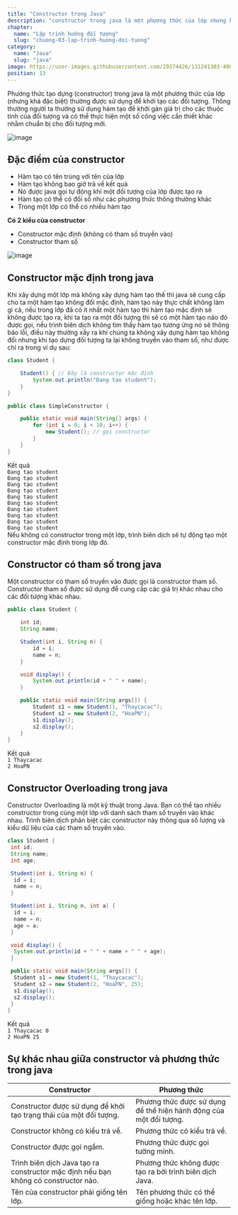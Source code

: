 ```yaml
---
title: "Constructor trong Java"
description: "constructor trong java là một phương thức của lớp nhưng khá đặc biệt và thường được sử dụng để khởi tạo các đối tượng"
chapter:
  name: "Lập trình hướng đối tượng"
  slug: "chuong-03-lap-trinh-huong-doi-tuong"
category:
  name: "Java"
  slug: "java"
image: https://user-images.githubusercontent.com/29374426/131241303-40011fad-8ec9-408e-9590-ddafd7c43734.png
position: 13
---
```


Phương thức tạo dựng (constructor) trong java là một phương thức của lớp (nhưng khá đặc biệt) thường được sử dụng để khởi tạo các đối tượng. Thông thường người ta thường sử dụng hàm tạo để khởi gán giá trị cho các thuộc tính của đối tượng và có thể thực hiện một số công việc cần thiết khác nhằm chuẩn bị cho đối tượng mới.

![image](https://user-images.githubusercontent.com/29374426/131241303-40011fad-8ec9-408e-9590-ddafd7c43734.png)

## Đặc điểm của constructor

- Hàm tạo có tên trùng với tên của lớp
- Hàm tạo không bao giờ trả về kết quả
- Nó được java gọi tự động khi một đối tượng của lớp được tạo ra
- Hàm tạo có thể có đối số như các phương thức thông thường khác
- Trong một lớp có thể có nhiều hàm tạo

**Có 2 kiểu của constructor**

- Constructor mặc định (không có tham số truyền vào)
- Constructor tham số

![image](https://user-images.githubusercontent.com/29374426/131241310-2a6f2b11-33e8-4898-8639-6066f3b3c7fa.png)

## Constructor mặc định trong java

Khi xây dựng một lớp mà không xây dựng hàm tạo thế thì java sẽ cung cấp cho ta một hàm tạo không đối mặc định, hàm tạo này thực chất không làm gì cả, nếu trong lớp đã có ít nhất một hàm tạo thì hàm tạo mặc định sẽ không được tạo ra, khi ta tạo ra một đối tượng thì sẽ có một hàm tạo nào đó được gọi, nếu trình biên dịch không tìm thấy hàm tạo tương ứng nó sẽ thông báo lỗi, điều này thường xẩy ra khi chúng ta không xây dựng hàm tạo không đối nhưng khi tạo dựng đối tượng ta lại không truyền vào tham số, như được chỉ ra trong ví dụ sau:

<content-example />

```java
class Student {

    Student() { // Đây là constructor mặc định
        System.out.println("Đang tạo student");
    }
}

public class SimpleConstructor {

    public static void main(String[] args) {
        for (int i = 0; i < 10; i++) {
            new Student(); // gọi constructor
        }
    }
}
```

<div class="window">
  <div class="window-header">
    <div class="action-buttons"></div>
    <span class="title-popup">Kết quả</span>
  </div>
  <div class="window-body">
    <code>Đang tạo student</code><br/>
  <code>Đang tạo student</code><br/>
  <code>Đang tạo student</code><br/>
  <code>Đang tạo student</code><br/>
  <code>Đang tạo student</code><br/>
  <code>Đang tạo student</code><br/>
  <code>Đang tạo student</code><br/>
  <code>Đang tạo student</code><br/>
  <code>Đang tạo student</code><br/>
  <code>Đang tạo student</code>
  </div>
</div>

<content-info>
  Nếu không có constructor trong một lớp, trình biên dịch sẽ tự động tạo một constructor mặc định trong lớp đó.
</content-info>

## Constructor có tham số trong java

Một constructor có tham số truyền vào được gọi là constructor tham số. Constructor tham số được sử dụng để cung cấp các giá trị khác nhau cho các đối tượng khác nhau.

<content-example />

```java
public class Student {

    int id;
    String name;

    Student(int i, String n) {
        id = i;
        name = n;
    }

    void display() {
        System.out.println(id + " " + name);
    }

    public static void main(String args[]) {
        Student s1 = new Student(1, "Thaycacac");
        Student s2 = new Student(2, "HoaPN");
        s1.display();
        s2.display();
    }
}
```

<div class="window">
  <div class="window-header">
    <div class="action-buttons"></div>
    <span class="title-popup">Kết quả</span>
  </div>
  <div class="window-body">
    <code>1 Thaycacac</code><br/>
    <code>2 HoaPN</code>
  </div>
</div>

## Constructor Overloading trong java

Constructor Overloading là một kỹ thuật trong Java. Bạn có thể tạo nhiều constructor trong cùng một lớp với danh sách tham số truyền vào khác nhau. Trình biên dịch phân biệt các constructor này thông qua số lượng và kiểu dữ liệu của các tham số truyền vào.

<content-example />

```java
class Student {
 int id;
 String name;
 int age;

 Student(int i, String n) {
  id = i;
  name = n;
 }

 Student(int i, String n, int a) {
  id = i;
  name = n;
  age = a;
 }

 void display() {
  System.out.println(id + " " + name + " " + age);
 }

 public static void main(String args[]) {
  Student s1 = new Student(1, "Thaycacac");
  Student s2 = new Student(2, "HoaPN", 25);
  s1.display();
  s2.display();
 }
}
```

<div class="window">
  <div class="window-header">
    <div class="action-buttons"></div>
    <span class="title-popup">Kết quả</span>
  </div>
  <div class="window-body">
    <code>1 Thaycacac 0</code><br/>
    <code>2 HoaPN 25</code>
  </div>
</div>

## Sự khác nhau giữa constructor và phương thức trong java

| Constructor                                                                        | Phương thức                                                       |
| ---------------------------------------------------------------------------------- | ----------------------------------------------------------------- |
| Constructor được sử dụng để khởi tạo trạng thái của một đối tượng.                 | Phương thức được sử dụng để thể hiện hành động của một đối tượng. |
| Constructor không có kiểu trả về.                                                  | Phương thức có kiểu trả về.                                       |
| Constructor được gọi ngầm.                                                         | Phương thức được gọi tường minh.                                  |
| Trình biên dịch Java tạo ra constructor mặc định nếu bạn không có constructor nào. | Phương thức không được tạo ra bởi trình biên dịch Java.           |
| Tên của constructor phải giống tên lớp.                                            | Tên phương thức có thể giống hoặc khác tên lớp.                   |
